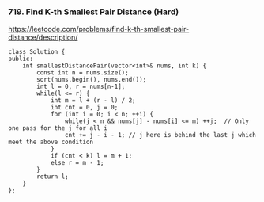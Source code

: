 ### 719. Find K-th Smallest Pair Distance (Hard)

https://leetcode.com/problems/find-k-th-smallest-pair-distance/description/

```
class Solution {
public:
    int smallestDistancePair(vector<int>& nums, int k) {
        const int n = nums.size();
        sort(nums.begin(), nums.end());
        int l = 0, r = nums[n-1];
        while(l <= r) {
            int m = l + (r - l) / 2;
            int cnt = 0, j = 0;
            for (int i = 0; i < n; ++i) {
                while(j < n && nums[j] - nums[i] <= m) ++j;  // Only one pass for the j for all i
                cnt += j - i - 1; // j here is behind the last j which meet the above condition
            }
            if (cnt < k) l = m + 1;
            else r = m - 1;
        }
        return l;
    }
};
```
